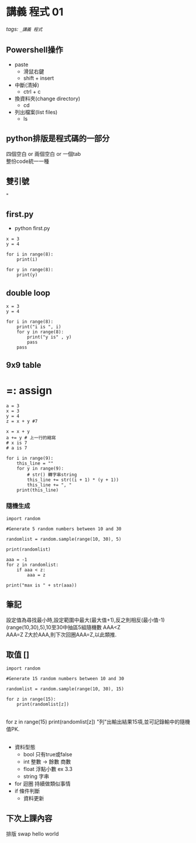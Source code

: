 # 講義 程式 01

###### tags: `_講義 程式`


## Powershell操作
* paste
  * 滑鼠右鍵
  * shift + insert
* 中斷(清掉)
  * ctrl + c
* 換資料夾(change directory)
  * cd
* 列出檔案(list files)
  * ls


## python排版是程式碼的一部分
四個空白 or 兩個空白 or 一個tab  
整份code統一一種
## 雙引號
"

## first.py
* python first.py

```
x = 3
y = 4

for i in range(8):	
    print(i)

for y in range(8):	
    print(y)

```

## double loop
```
x = 3
y = 4

for i in range(8):	
    print("i is ", i)
    for y in range(8):
        print("y is" , y)
        pass
    pass

```

## 9x9 table

# =: assign
```
a = 3
x = 3
y = 4
z = x + y #7

x = x + y
a += y # 上一行的縮寫
# x is 7
# a is 7

for i in range(9):
    this_line = ""
    for y in range(9):
    	# str() 轉字串string
        this_line += str((i + 1) * (y + 1))
        this_line += ", "
    print(this_line)

```

### 隨機生成
```
import random

#Generate 5 random numbers between 10 and 30

randomlist = random.sample(range(10, 30), 5)

print(randomlist)

aaa = -1
for z in randomlist:
	if aaa < z:
		aaa = z

print("max is " + str(aaa))

```
## 筆記
設定值為尋找最小時,設定範圍中最大(最大值+1),反之則相反(最小值-1)
(range(10,30),5),10至30中抽區5組隨機數
AAA<Z  
AAA=Z
Z大於AAA,則下次回圈AAA=Z,以此類推.

## 取值 []
```
import random

#Generate 15 random numbers between 10 and 30

randomlist = random.sample(range(10, 30), 15)

for z in range(15):
	print(randomlist[z])
```
## 
for z in range(15)
      print(randomlist[z])
      "列"出輸出結果15項,並可記錄輸中的隨機值PK.
## 
* 資料型態
    * bool 只有true或false
    * int 整數 -> 餘數 商數
    * float 浮點小數 ex 3.3
    * string 字串
* for 迴圈 持續做類似事情
* if 條件判斷
    * 資料更新
    



## 下次上課內容
排版
swap
hello world